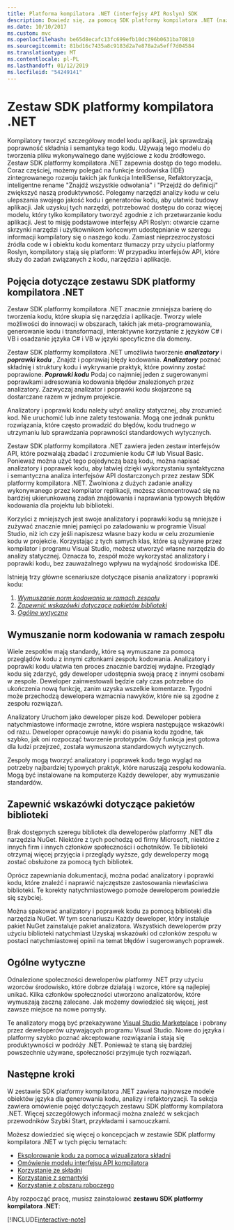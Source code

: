 ```yaml
---
title: Platforma kompilatora .NET (interfejsy API Roslyn) SDK
description: Dowiedz się, za pomocą SDK platformy kompilatora .NET (nazywane również interfejsy API Roslyn) zrozumieć kod platformy .NET, wykrywać błędy i Rozwiąż te błędy.
ms.date: 10/10/2017
ms.custom: mvc
ms.openlocfilehash: be65d8ecafc13fc699efb10dc396b0631ba70810
ms.sourcegitcommit: 81bd16c7435a8c9183d2a7e878a2a5eff7d04584
ms.translationtype: MT
ms.contentlocale: pl-PL
ms.lasthandoff: 01/12/2019
ms.locfileid: "54249141"
---
```

# <a name="the-net-compiler-platform-sdk"></a>Zestaw SDK platformy kompilatora .NET

Kompilatory tworzyć szczegółowy model kodu aplikacji, jak sprawdzają poprawność składnia i semantyka tego kodu. Używają tego modelu do tworzenia pliku wykonywalnego dane wyjściowe z kodu źródłowego. Zestaw SDK platformy kompilatora .NET zapewnia dostęp do tego modelu. Coraz częściej, możemy polegać na funkcje środowiska (IDE) zintegrowanego rozwoju takich jak funkcja IntelliSense, Refaktoryzacja, inteligentne rename "Znajdź wszystkie odwołania" i "Przejdź do definicji" zwiększyć naszą produktywność. Polegamy narzędzi analizy kodu w celu ulepszania swojego jakość kodu i generatorów kodu, aby ułatwić budowy aplikacji. Jak uzyskuj tych narzędzi, potrzebować dostępu do coraz więcej modelu, który tylko kompilatory tworzyć zgodnie z ich przetwarzanie kodu aplikacji. Jest to misję podstawowe interfejsy API Roslyn: otwarcie czarne skrzynki narzędzi i użytkownikom końcowym udostępnianie w szeregu informacji kompilatory się o naszego kodu.
Zamiast nieprzezroczystości źródła code w i obiektu kodu komentarz tłumaczy przy użyciu platformy Roslyn, kompilatory stają się platform: W przypadku interfejsów API, które służy do zadań związanych z kodu, narzędzia i aplikacje.

## <a name="net-compiler-platform-sdk-concepts"></a>Pojęcia dotyczące zestawu SDK platformy kompilatora .NET

Zestaw SDK platformy kompilatora .NET znacznie zmniejsza barierę do tworzenia kodu, które skupia się narzędzia i aplikacje. Tworzy wiele możliwości do innowacji w obszarach, takich jak meta-programowania, generowanie kodu i transformacji, interaktywne korzystanie z języków C# i VB i osadzanie języka C# i VB w języki specyficzne dla domeny.

Zestaw SDK platformy kompilatora .NET umożliwia tworzenie ***analizatory*** i ***poprawki kodu*** , Znajdź i poprawiaj błędy kodowania. ***Analizatory*** poznać składnię i struktury kodu i wykrywanie praktyk, które powinny zostać poprawione. ***Poprawki kodu*** Podaj co najmniej jeden z sugerowanymi poprawkami adresowania kodowania błędów znalezionych przez analizatory. Zazwyczaj analizator i poprawki kodu skojarzone są dostarczane razem w jednym projekcie. 

Analizatory i poprawki kodu należy użyć analizy statycznej, aby zrozumieć kod. Nie uruchomić lub inne zalety testowania. Mogą one jednak punktu rozwiązania, które często prowadzić do błędów, kodu trudnego w utrzymaniu lub sprawdzania poprawności standardowych wytycznych.

Zestaw SDK platformy kompilatora .NET zawiera jeden zestaw interfejsów API, które pozwalają zbadać i zrozumienie kodu C# lub Visual Basic. Ponieważ można użyć tego pojedynczą bazą kodu, można napisać analizatory i poprawek kodu, aby łatwiej dzięki wykorzystaniu syntaktyczna i semantyczna analiza interfejsów API dostarczonych przez zestaw SDK platformy kompilatora .NET. Zwolniona z dużych zadanie analizy wykonywanego przez kompilator replikacji, możesz skoncentrować się na bardziej ukierunkowaną zadań znajdowania i naprawiania typowych błędów kodowania dla projektu lub biblioteki.

Korzyści z mniejszych jest swoje analizatory i poprawki kodu są mniejsze i zużywać znacznie mniej pamięci po załadowaniu w programie Visual Studio, niż ich czy jeśli napiszesz własne bazy kodu w celu zrozumienie kodu w projekcie. Korzystając z tych samych klas, które są używane przez kompilator i programu Visual Studio, możesz utworzyć własne narzędzia do analizy statycznej. Oznacza to, zespół może wykorzystać analizatory i poprawki kodu, bez zauważalnego wpływu na wydajność środowiska IDE.

Istnieją trzy główne scenariusze dotyczące pisania analizatory i poprawki kodu:

1. [*Wymuszanie norm kodowania w ramach zespołu*](#enforce-team-coding-standards)
1. [*Zapewnić wskazówki dotyczące pakietów biblioteki*](#provide-guidance-with-library-packages)
1. [*Ogólne wytyczne*](#provide-general-guidance)

## <a name="enforce-team-coding-standards"></a>Wymuszanie norm kodowania w ramach zespołu

Wiele zespołów mają standardy, które są wymuszane za pomocą przeglądów kodu z innymi członkami zespołu kodowania. Analizatory i poprawki kodu ułatwia ten proces znacznie bardziej wydajne. Przeglądy kodu się zdarzyć, gdy deweloper udostępnia swoją pracę z innymi osobami w zespole. Deweloper zainwestowali będzie cały czas potrzebne do ukończenia nową funkcję, zanim uzyska wszelkie komentarze. Tygodni może przechodzą dewelopera wzmacnia nawyków, które nie są zgodne z zespołu rozwiązań.

Analizatory Uruchom jako deweloper pisze kod. Deweloper pobiera natychmiastowe informacje zwrotne, które wspiera następujące wskazówki od razu. Deweloper opracowuje nawyki do pisania kodu zgodne, tak szybko, jak oni rozpocząć tworzenie prototypów. Gdy funkcja jest gotowa dla ludzi przejrzeć, została wymuszona standardowych wytycznych.

Zespoły mogą tworzyć analizatory i poprawek kodu tego wygląd na potrzeby najbardziej typowych praktyk, które naruszają zespołu kodowania. Mogą być instalowane na komputerze Każdy deweloper, aby wymuszanie standardów.

## <a name="provide-guidance-with-library-packages"></a>Zapewnić wskazówki dotyczące pakietów biblioteki

Brak dostępnych szeregu bibliotek dla deweloperów platformy .NET dla narzędzia NuGet.
Niektóre z tych pochodzą od firmy Microsoft, niektóre z innych firm i innych członków społeczności i ochotników. Te biblioteki otrzymaj więcej przyjęcia i przeglądy wyższe, gdy deweloperzy mogą zostać obsłużone za pomocą tych bibliotek.

Oprócz zapewniania dokumentacji, można podać analizatory i poprawki kodu, które znaleźć i naprawić najczęstsze zastosowania niewłaściwa biblioteki. Te korekty natychmiastowego pomoże deweloperom powiedzie się szybciej. 

Można spakować analizatory i poprawek kodu za pomocą biblioteki dla narzędzia NuGet. W tym scenariuszu Każdy deweloper, który instaluje pakiet NuGet zainstaluje pakiet analizatora. Wszystkich deweloperów przy użyciu biblioteki natychmiast Uzyskaj wskazówki od członków zespołu w postaci natychmiastowej opinii na temat błędów i sugerowanych poprawek.

## <a name="provide-general-guidance"></a>Ogólne wytyczne

Odnalezione społeczności deweloperów platformy .NET przy użyciu wzorców środowisko, które dobrze działają i wzorce, które są najlepiej unikać. Kilka członków społeczności utworzono analizatorów, które wymuszają zaczną zalecane. Jak możemy dowiedzieć się więcej, jest zawsze miejsce na nowe pomysły.

Te analizatory mogą być przekazywane [Visual Studio Marketplace](https://marketplace.visualstudio.com/vs) i pobrany przez deweloperów używających programu Visual Studio. Nowe do języka i platformy szybko poznać akceptowane rozwiązania i stają się produktywności w podróży .NET. Ponieważ te staną się bardziej powszechnie używane, społeczności przyjmuje tych rozwiązań.

## <a name="next-steps"></a>Następne kroki

W zestawie SDK platformy kompilatora .NET zawiera najnowsze modele obiektów języka dla generowania kodu, analizy i refaktoryzacji. Ta sekcja zawiera omówienie pojęć dotyczących zestawu SDK platformy kompilatora .NET. Więcej szczegółowych informacji można znaleźć w sekcjach przewodników Szybki Start, przykładami i samouczkami.

Możesz dowiedzieć się więcej o koncepcjach w zestawie SDK platformy kompilatora .NET w tych pięciu tematach:

 - [Eksplorowanie kodu za pomocą wizualizatora składni](syntax-visualizer.md)
 - [Omówienie modelu interfejsu API kompilatora](compiler-api-model.md)
 - [Korzystanie ze składni](work-with-syntax.md)
 - [Korzystanie z semantyki](work-with-semantics.md)
 - [Korzystanie z obszaru roboczego](work-with-workspace.md)
 
Aby rozpocząć pracę, musisz zainstalować **zestawu SDK platformy kompilatora .NET**:

[!INCLUDE[interactive-note](~/includes/roslyn-installation.md)]

<!--

Turn this on as more of the conceptual content is in place:
- Try the [Quickstarts](quickstart/index.md) to create your first tutorial.
- Experiment with one of the [Tutorials](tutorials/index.md).
- Explore the [Samples](samples/index.md) to see some simple analyzers.
- Read the [Concepts](concepts/index.md) to understand the ideas behind analyzers and code fixes.

-->
